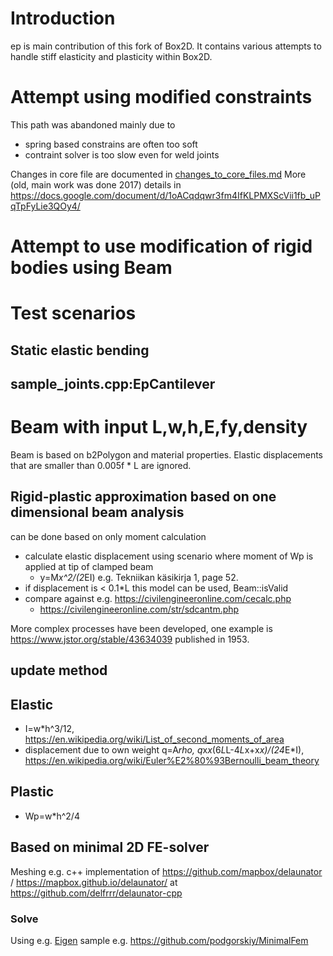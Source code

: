 # Introduction
ep is main contribution of this fork of Box2D.
It contains various attempts to handle stiff elasticity and plasticity within Box2D.

# Attempt using modified constraints

This path was abandoned mainly due to 

 * spring based constrains are often too soft
 * contraint solver is too slow even for weld joints

Changes in core file are documented in [changes_to_core_files.md](changes_to_core_files.md)
More (old, main work was done 2017) details in https://docs.google.com/document/d/1oACqdqwr3fm4IfKLPMXScVii1fb_uPqTpFyLie3QOy4/

# Attempt to use modification of rigid bodies using Beam

# Test scenarios

## Static elastic bending

## sample_joints.cpp:EpCantilever

# Beam with input L,w,h,E,fy,density
Beam is based on b2Polygon and material properties.
Elastic displacements that are smaller than 0.005f * L are ignored.

## Rigid-plastic approximation based on one dimensional beam analysis 
can be done based on only moment calculation
 * calculate elastic displacement using scenario where moment of Wp is applied at tip of clamped beam
   * y=M*x^2/(2*EI) e.g. Tekniikan käsikirja 1, page 52.
 * if displacement is < 0.1*L this model can be used, Beam::isValid
 * compare against e.g. https://civilengineeronline.com/cecalc.php
   * https://civilengineeronline.com/str/sdcantm.php  
   
More complex processes have been developed, one example is https://www.jstor.org/stable/43634039 published in 1953.

## update method

## Elastic
 * I=w*h^3/12, https://en.wikipedia.org/wiki/List_of_second_moments_of_area
 * displacement due to own weight q=A*rho, q*x*x*(6*L*L-4*L*x+x*x)/(24*E*I), https://en.wikipedia.org/wiki/Euler%E2%80%93Bernoulli_beam_theory

## Plastic
 * Wp=w*h^2/4

## Based on minimal 2D FE-solver

Meshing e.g. c++ implementation of https://github.com/mapbox/delaunator / https://mapbox.github.io/delaunator/ at https://github.com/delfrrr/delaunator-cpp

### Solve

Using e.g. [Eigen](https://eigen.tuxfamily.org/) sample e.g. https://github.com/podgorskiy/MinimalFem
